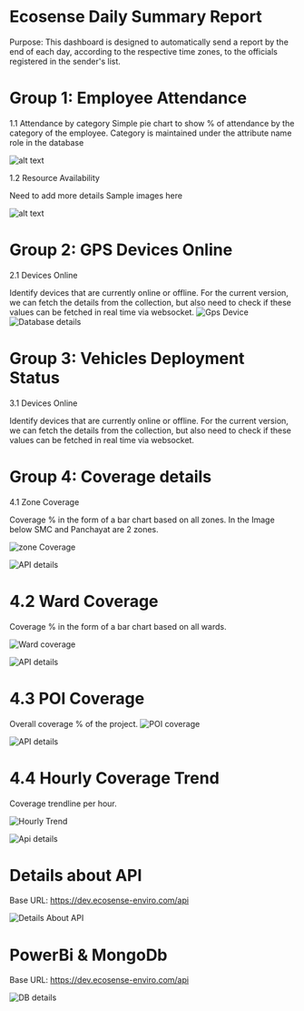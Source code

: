 # Ecosense Daily Summary Report


Purpose: This dashboard is designed to automatically send a report by the end of each day,
according to the respective time zones, to the officials registered in the sender's list.

# Group 1: Employee Attendance

1.1 Attendance by category
Simple pie chart to show % of attendance by the category of the employee. Category is
maintained under the attribute name role in the database

![alt text](<Screenshot 2024-06-29 073752.png>)

1.2 Resource Availability

Need to add more details
Sample images here

![alt text](<Screenshot 2024-06-29 074042.png>)

# Group 2: GPS Devices Online
2.1 Devices Online

Identify devices that are currently online or offline. For the current version, we can fetch the
details from the collection, but also need to check if these values can be fetched in real time
via websocket.
![Gps Device](<Screenshot 2024-06-29 074305.png>)
![Database details](<Screenshot 2024-06-29 074345.png>)

# Group 3: Vehicles Deployment Status
3.1 Devices Online

Identify devices that are currently online or offline. For the current version, we can fetch the
details from the collection, but also need to check if these values can be fetched in real time
via websocket.

# Group 4: Coverage details
4.1 Zone Coverage

Coverage % in the form of a bar chart based on all zones. In the Image below SMC and
Panchayat are 2 zones.

![zone Coverage](<Screenshot 2024-06-29 074626.png>)

![API details](<Screenshot 2024-06-29 075628.png>)

# 4.2 Ward Coverage
Coverage % in the form of a bar chart based on all wards.

![Ward coverage](<Screenshot 2024-06-29 075819.png>)

![API details](<Screenshot 2024-06-29 080309.png>)

# 4.3 POI Coverage

Overall coverage % of the project.
![POI coverage](<Screenshot 2024-06-29 080434.png>)

![API details](<Screenshot 2024-06-29 080532.png>)

# 4.4 Hourly Coverage Trend
Coverage trendline per hour.

![Hourly Trend](<Screenshot 2024-06-29 080630.png>)

![Api details](<Screenshot 2024-06-29 080722.png>)

# Details about API
Base URL: https://dev.ecosense-enviro.com/api

![Details About API](<Screenshot 2024-06-29 081130.png>)

# PowerBi & MongoDb
Base URL: https://dev.ecosense-enviro.com/api

![DB details](<Screenshot 2024-06-29 081241.png>)

